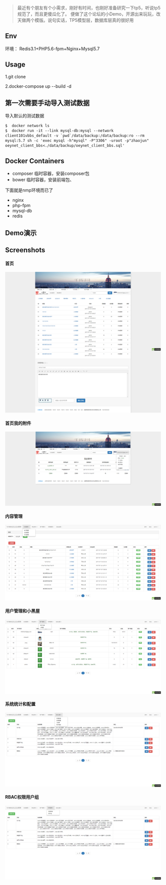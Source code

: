 >最近有个朋友有个小需求，刚好有时间，也刚好准备研究一下tp5，听说tp5规范了，而且更傻瓜化了。
>便做了这个论坛的小Demo，开源出来玩玩，改天做两个模版。说句实话，TP5模型层，数据库层真的很好用
## Env
环境： Redis3.1+PHP5.6-fpm+Nginx+Mysql5.7

## Usage
1.git clone 

2.docker-compose up --build -d

## 第一次需要手动导入测试数据

导入默认的测试数据
```shell
$  docker network ls
$  docker run -it --link mysql-db:mysql --network client101vbbs_default -v `pwd`/data/backup:/data/backup:ro --rm mysql:5.7 sh -c 'exec mysql -h"mysql" -P"3306" -uroot -p"zhaojun" oeynet_client_bbs<./data/backup/oeynet_client_bbs.sql'
```

## Docker Containers
- composer 临时容器，安装composer包
- bower 临时容器，安装前端包、

下面就是nmp环境而已了
- nginx 
- php-fpm
- mysql-db
- redis

## Demo演示

## Screenshots


#### 首页
![](./README/1.png)
#### 首页我的附件
![](./README/2.png)
#### 内容管理
![](./README/3.png)
#### 用户管理和小黑屋
![](./README/4.png)
#### 系统统计和配置
![](./README/5.png)
#### RBAC权限用户组
![](./README/6.png)


